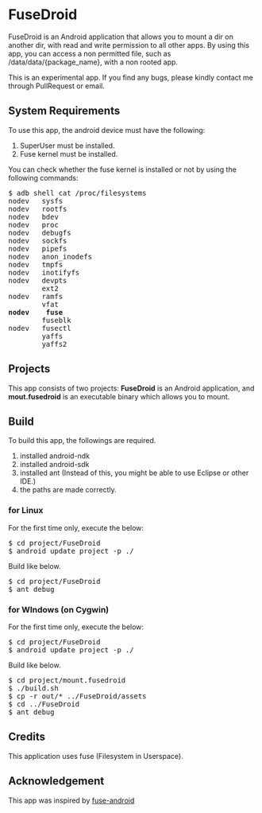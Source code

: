 FuseDroid
========

FuseDroid is an Android application that allows you to mount a dir on another dir, with read and write permission to all other apps.
By using this app, you can access a non permitted file, such as /data/data/{package_name}, with a non rooted app.

This is an experimental app.
If you find any bugs, please kindly contact me through PullRequest or email.

## System Requirements
To use this app, the android device must have the following:

1. SuperUser must be installed.
2. Fuse kernel must be installed.

You can check whether the fuse kernel is installed or not by using the following commands: 
<pre>
$ adb shell cat /proc/filesystems
nodev	sysfs
nodev	rootfs
nodev	bdev
nodev	proc
nodev	debugfs
nodev	sockfs
nodev	pipefs
nodev	anon_inodefs
nodev	tmpfs
nodev	inotifyfs
nodev	devpts
        ext2
nodev	ramfs
        vfat
<b>nodev	fuse</b>
        fuseblk
nodev	fusectl
        yaffs
        yaffs2
</pre>

## Projects
This app consists of two projects:
**FuseDroid** is an Android application, and **mout.fusedroid** is an executable binary which allows you to mount.

## Build
To build this app, the followings are required.

1. installed android-ndk
2. installed android-sdk
3. installed ant (Instead of this, you might be able to use Eclipse or other IDE.)
4. the paths are made correctly.

### for Linux
For the first time only, execute the below:
<pre>
$ cd project/FuseDroid
$ android update project -p ./
</pre>

Build like below.
<pre>
$ cd project/FuseDroid
$ ant debug
</pre>

### for WIndows (on Cygwin)
For the first time only, execute the below:
<pre>
$ cd project/FuseDroid
$ android update project -p ./
</pre>

Build like below.
<pre>
$ cd project/mount.fusedroid
$ ./build.sh
$ cp -r out/* ../FuseDroid/assets
$ cd ../FuseDroid
$ ant debug
</pre>

## Credits
This application uses fuse (Filesystem in Userspace).

## Acknowledgement
This app was inspired by [fuse-android](https://github.com/seth-hg/fuse-android)

